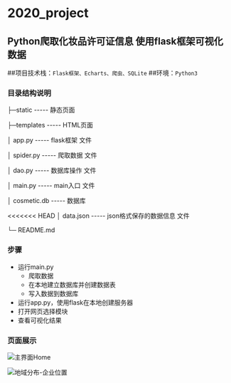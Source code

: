 # 2020_project
## Python爬取化妆品许可证信息 使用flask框架可视化数据

##项目技术栈：`Flask框架、Echarts、爬虫、SQLite`
##环境：`Python3`

### 目录结构说明

├─static				    ----- 静态页面

├─templates				  ----- HTML页面

│  app.py				----- flask框架 文件

│  spider.py			----- 爬取数据 文件

│  dao.py				----- 数据库操作 文件

│  main.py				----- main入口 文件

│  cosmetic.db				----- 数据库

<<<<<<< HEAD
│  data.json				----- json格式保存的数据信息 文件

└─  README.md

### 步骤
- 运行main.py
  - 爬取数据
  - 在本地建立数据库并创建数据表
  - 写入数据到数据库
- 运行app.py，使用flask在本地创建服务器
- 打开网页选择模块
- 查看可视化结果

### 页面展示
![主界面Home](F:\dlut学习\大三\开源软件基础\测试图\主界面Home.jpg)

![地域分布-企业位置](F:\dlut学习\大三\开源软件基础\测试图\地域分布-企业位置.jpg)
